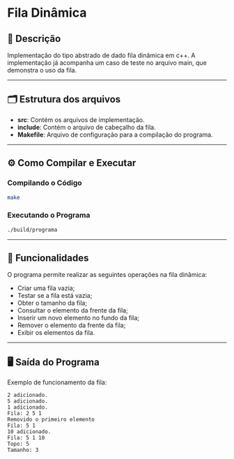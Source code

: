 # Fila Dinâmica

## 📄 Descrição
Implementação do tipo abstrado de dado fila dinâmica em c++. A implementação já acompanha um caso de teste no arquivo main, que demonstra o uso da fila.

---

## 🗂️ Estrutura dos arquivos
- **src**: Contém os arquivos de implementação.
- **include**: Contém o arquivo de cabeçalho da fila.
- **Makefile**: Arquivo de configuração para a compilação do programa.

---

## ⚙️ Como Compilar e Executar

### Compilando o Código

```bash
make
```

### Executando o Programa

```bash
./build/programa
```

---

## 🔧 Funcionalidades
O programa permite realizar as seguintes operações na fila dinâmica:
- Criar uma fila vazia;
- Testar se a fila está vazia;
- Obter o tamanho da fila;
- Consultar o elemento da frente da fila;
- Inserir um novo elemento no fundo da fila;
- Remover o elemento da frente da fila;
- Exibir os elementos da fila.

---

## 🖥️ Saída do Programa
Exemplo de funcionamento da fila:

```
2 adicionado.
5 adicionado.
1 adicionado.
Fila: 2 5 1
Removido o primeiro elemento
Fila: 5 1
10 adicionado.
Fila: 5 1 10
Topo: 5
Tamanho: 3

```

